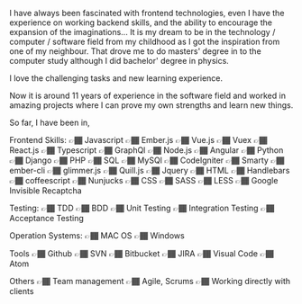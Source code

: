    I have always been fascinated with frontend technologies,  even I have the experience on working backend skills, and the ability to encourage the expansion of the imaginations...
   It is my dream to be in the technology / computer / software field from my childhood as I got the inspiration from one of my neighbour. That drove me to do masters' degree in to the computer study although I did bachelor' degree in physics.

   I love the challenging tasks and new learning experience.   

   Now it is around 11 years of experience in the software field and worked in amazing projects where I can prove my own strengths and learn new things.

So far, I have been in,

Frontend Skills: 
 👉🏾 Javascript
 👉🏾  Ember.js
 👉🏾  Vue.js
 👉🏾  Vuex
 👉🏾  React.js
 👉🏾  Typescript
 👉🏾  GraphQl
 👉🏾 Node.js
 👉🏾  Angular
 👉🏾  Python
 👉🏾  Django
 👉🏾  PHP
 👉🏾  SQL
 👉🏾  MySQl
 👉🏾  CodeIgniter
 👉🏾  Smarty
 👉🏾  ember-cli
 👉🏾  glimmer.js
👉🏾   Quill.js
👉🏾  Jquery
👉🏾  HTML
👉🏾  Handlebars
👉🏾  coffeescript
👉🏾  Nunjucks
👉🏾  CSS
👉🏾  SASS
👉🏾  LESS
👉🏾  Google Invisible Recaptcha

Testing:
👉🏾	TDD
👉🏾	BDD
👉🏾	Unit Testing
👉🏾	Integration Testing
👉🏾	Acceptance Testing

Operation Systems:
👉🏾	MAC OS
👉🏾	Windows

Tools
👉🏾	Github
👉🏾	SVN
👉🏾	Bitbucket
👉🏾	JIRA
👉🏾	Visual Code
👉🏾	Atom

Others
👉🏾	Team management
👉🏾	Agile, Scrums
👉🏾	Working directly with clients
